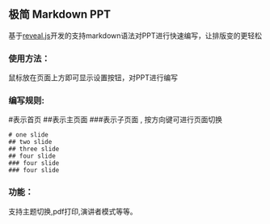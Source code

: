 ## 极简 Markdown PPT

基于[reveal.js](https://github.com/hakimel/reveal.js)开发的支持markdown语法对PPT进行快速编写，让排版变的更轻松

### 使用方法：
鼠标放在页面上方即可显示设置按钮，对PPT进行编写
### 编写规则:
#表示首页 ##表示主页面 ###表示子页面 , 按方向键可进行页面切换
```
# one slide
## two slide
## three slide 
## four slide 
### four slide
### four slide
```

### 功能：
支持主题切换,pdf打印,演讲者模式等等。
